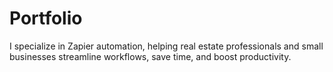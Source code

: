 # Portfolio
I specialize in Zapier automation, helping real estate professionals and small businesses streamline workflows, save time, and boost productivity.

